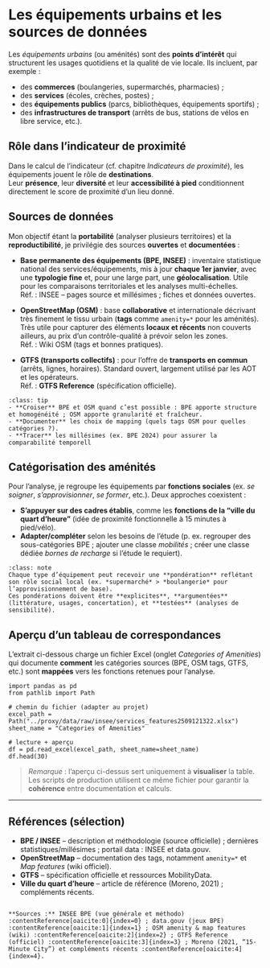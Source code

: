 # Les équipements urbains et les sources de données

Les *équipements urbains* (ou aménités) sont des **points d’intérêt** qui structurent les usages quotidiens et la qualité de vie locale. Ils incluent, par exemple :
- des **commerces** (boulangeries, supermarchés, pharmacies) ;
- des **services** (écoles, crèches, postes) ;
- des **équipements publics** (parcs, bibliothèques, équipements sportifs) ;
- des **infrastructures de transport** (arrêts de bus, stations de vélos en libre service, etc.).

## Rôle dans l’indicateur de proximité

Dans le calcul de l’indicateur (cf. chapitre *Indicateurs de proximité*), les équipements jouent le rôle de **destinations**.  
Leur **présence**, leur **diversité** et leur **accessibilité à pied** conditionnent directement le score de proximité d’un lieu donné.

## Sources de données

Mon objectif étant la **portabilité** (analyser plusieurs territoires) et la **reproductibilité**, je privilégie des sources **ouvertes** et **documentées** :

- **Base permanente des équipements (BPE, INSEE)** : inventaire statistique national des services/équipements, mis à jour **chaque 1er janvier**, avec une **typologie fine** et, pour une large part, une **géolocalisation**. Utile pour les comparaisons territoriales et les analyses multi-échelles.  
  Réf. : INSEE – pages source et millésimes ; fiches et données ouvertes.

- **OpenStreetMap (OSM)** : base **collaborative** et internationale décrivant très finement le tissu urbain (**tags** comme `amenity=*` pour les aménités). Très utile pour capturer des éléments **locaux et récents** non couverts ailleurs, au prix d’un contrôle-qualité à prévoir selon les zones.  
  Réf. : Wiki OSM (tags et bonnes pratiques).

- **GTFS (transports collectifs)** : pour l’offre de **transports en commun** (arrêts, lignes, horaires). Standard ouvert, largement utilisé par les AOT et les opérateurs.  
  Réf. : **GTFS Reference** (spécification officielle).

```{admonition} Bonnes pratiques (qualité et croisement)
:class: tip
- **Croiser** BPE et OSM quand c’est possible : BPE apporte structure et homogénéité ; OSM apporte granularité et fraîcheur.
- **Documenter** les choix de mapping (quels tags OSM pour quelles catégories ?).
- **Tracer** les millésimes (ex. BPE 2024) pour assurer la comparabilité temporell
```

## Catégorisation des aménités

Pour l’analyse, je regroupe les équipements par **fonctions sociales** (ex. *se soigner*, *s’approvisionner*, *se former*, etc.).
Deux approches coexistent :

* **S’appuyer sur des cadres établis**, comme les **fonctions de la “ville du quart d’heure”** (idée de proximité fonctionnelle à 15 minutes à pied/vélo).
* **Adapter/compléter** selon les besoins de l’étude (p. ex. regrouper des sous-catégories BPE ; ajouter une classe *mobilités* ; créer une classe dédiée *bornes de recharge* si l’étude le requiert).

```{admonition} Pondérations (importance relative)
:class: note
Chaque type d’équipement peut recevoir une **pondération** reflétant son rôle social local (ex. *supermarché* > *boulangerie* pour l’approvisionnement de base).  
Ces pondérations doivent être **explicites**, **argumentées** (littérature, usages, concertation), et **testées** (analyses de sensibilité).
```

## Aperçu d’un tableau de correspondances

L’extrait ci-dessous charge un fichier Excel (onglet *Categories of Amenities*) qui documente **comment** les catégories sources (BPE, OSM tags, GTFS, etc.) sont **mappées** vers les fonctions retenues pour l’analyse.

```{code-cell} python
import pandas as pd
from pathlib import Path

# chemin du fichier (adapter au projet)
excel_path = Path("../proxy/data/raw/insee/services_features2509121322.xlsx")
sheet_name = "Categories of Amenities"

# lecture + aperçu
df = pd.read_excel(excel_path, sheet_name=sheet_name)
df.head(30)
```

> *Remarque* : l’aperçu ci-dessus sert uniquement à **visualiser** la table.
> Les scripts de production utilisent ce même fichier pour garantir la **cohérence** entre documentation et calculs.

---

## Références (sélection)

* **BPE / INSEE** – description et méthodologie (source officielle) ; dernières statistiques/millésimes ; portail data : INSEE et data.gouv.
* **OpenStreetMap** – documentation des tags, notamment `amenity=*` et *Map features* (wiki officiel).
* **GTFS** – spécification officielle et ressources MobilityData.
* **Ville du quart d’heure** – article de référence (Moreno, 2021) ; compléments récents.

```

**Sources :** INSEE BPE (vue générale et méthodo) :contentReference[oaicite:0]{index=0} ; data.gouv (jeux BPE) :contentReference[oaicite:1]{index=1} ; OSM amenity & map features (wiki) :contentReference[oaicite:2]{index=2} ; GTFS Reference (officiel) :contentReference[oaicite:3]{index=3} ; Moreno (2021, “15-Minute City”) et compléments récents :contentReference[oaicite:4]{index=4}.

